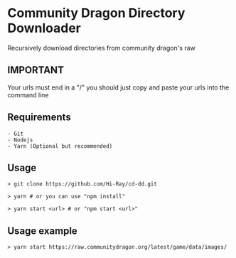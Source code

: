 # Community Dragon Directory Downloader
Recursively download directories from community dragon's raw

## IMPORTANT
Your urls must end in a "/" you should just copy and paste your urls into the command line

## Requirements
    - Git
    - Nodejs
    - Yarn (Optional but recommended)

## Usage
```shell
> git clone https://github.com/Hi-Ray/cd-dd.git

> yarn # or you can use "npm install"

> yarn start <url> # or "npm start <url>"
```

## Usage example

```shell
> yarn start https://raw.communitydragon.org/latest/game/data/images/
```
